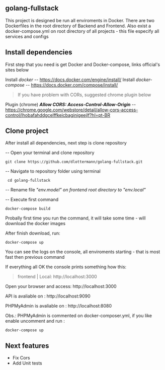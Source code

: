 ## golang-fullstack
This project is designed be run all enviroments in Docker. 
There are two Dockerfiles in the root directory of Backend and Frontend. 
Also exist a docker-compose.yml on root directory of all projects -  this file especify all services and configs

## Install dependencies
First step that you need is get Docker and Docker-compose, links official's sites below

Install *docker*
-- https://docs.docker.com/engine/install/
Install *docker-compose*
-- https://docs.docker.com/compose/install/

> If you have problem with CORs, suggested chrome plugin below

Plugin (chrome)
***Allow CORS: Access-Control-Allow-Origin***
-- https://chrome.google.com/webstore/detail/allow-cors-access-control/lhobafahddgcelffkeicbaginigeejlf?hl=pt-BR

## Clone project
After install all dependencies, next step is clone repository

-- Open your terminal and clone repository

    git clone https://github.com/dlottermann/golang-fullstack.git


-- Navigate to repository folder using terminal

     cd golang-fullstack

-- Rename file *"env.model" on frontend root directory to "env.local"*

-- Execute first command

    docker-compose build

Probally first time you run the command,  it will  take some time - will download the docker images

After finish download, run:

    docker-compose up

You can see the logs on the console,  all enviroments starting - that is most fast then previous command

If everything all OK the console prints something how this:

> frontend      |   Local:            http://localhost:3000

Open your browser and access: http://localhost:3000

API is avaliable on : http://localhost:9090

PHPMyAdmin is avaliable on : http://localhost:8080

Obs.:
PHPMyAdmin is commented on docker-composer.yml,  if you like enable uncomment and run :

    docker-compose up

## Next features
- Fix Cors
- Add Unit tests 